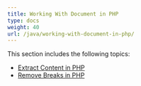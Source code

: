 ```yaml
---
title: Working With Document in PHP
type: docs
weight: 40
url: /java/working-with-document-in-php/
---
```


This section includes the following topics:

- [Extract Content in PHP](https://docs.aspose.com/words/java/extract-content-in-php/)
- [Remove Breaks in PHP](https://docs.aspose.com/words/java/remove-breaks-in-php/)
